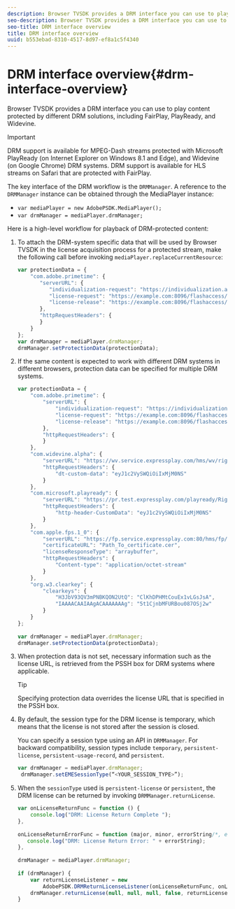 ```yaml
---
description: Browser TVSDK provides a DRM interface you can use to play content protected by different DRM solutions, including FairPlay, PlayReady, and Widevine.
seo-description: Browser TVSDK provides a DRM interface you can use to play content protected by different DRM solutions, including FairPlay, PlayReady, and Widevine.
seo-title: DRM interface overview
title: DRM interface overview
uuid: b553ebad-8310-4517-8d97-ef8a1c5f4340
---
```


# DRM interface overview{#drm-interface-overview}

Browser TVSDK provides a DRM interface you can use to play content protected by different DRM solutions, including FairPlay, PlayReady, and Widevine.

<!--<a id="section_59994F2059B245E996E0776214804A0A"></a>-->

>[!IMPORTANT]
>
>DRM support is available for MPEG-Dash streams protected with Microsoft PlayReady (on Internet Explorer on Windows 8.1 and Edge), and Widevine (on Google Chrome) DRM systems. DRM support is available for HLS streams on Safari that are protected with FairPlay.

The key interface of the DRM workflow is the `DRMManager`. A reference to the `DRMManager` instance can be obtained through the MediaPlayer instance:

* `var mediaPlayer = new AdobePSDK.MediaPlayer();` 
* `var drmManager = mediaPlayer.drmManager;`

<!--<a id="section_B7E8AD9A4D4F4BD9BA2A67ABC135D6F9"></a>-->

Here is a high-level workflow for playback of DRM-protected content:

1. To attach the DRM-system specific data that will be used by Browser TVSDK in the license acquisition process for a protected stream, make the following call before invoking `mediaPlayer.replaceCurrentResource`: 

   ```js
   var protectionData = { 
       "com.adobe.primetime": { 
          "serverURL": { 
             "individualization-request": "https://individualization.adobe.com/flashaccess/i15n/v5", 
             "license-request": "https://example.com:8096/flashaccess/req", 
             "license-release": "https://example.com:8096/flashaccess/req" 
          }, 
          "httpRequestHeaders": { 
          } 
       } 
   }; 
   var drmManager = mediaPlayer.drmManager; 
   drmManager.setProtectionData(protectionData);
   ```

1. If the same content is expected to work with different DRM systems in different browsers, protection data can be specified for multiple DRM systems. 

   ```js
   var protectionData = { 
       "com.adobe.primetime": { 
           "serverURL": { 
               "individualization-request": "https://individualization.adobe.com/flashaccess/i15n/v5", 
               "license-request": "https://example.com:8096/flashaccess/req", 
               "license-release": "https://example.com:8096/flashaccess/req" 
           }, 
           "httpRequestHeaders": { 
           } 
       }, 
       "com.widevine.alpha": { 
           "serverURL": "https://wv.service.expressplay.com/hms/wv/rights/?ExpressPlayToken=<token value>", 
           "httpRequestHeaders": { 
               "dt-custom-data": "eyJ1c2VySWQiOiIxMjM0NS" 
           } 
       }, 
       "com.microsoft.playready": { 
           "serverURL": "https://pr.test.expressplay.com/playready/RightsManager.asmx?ExpressPlayToken=<token value>", 
           "httpRequestHeaders": { 
               "http-header-CustomData": "eyJ1c2VySWQiOiIxMjM0NS" 
           } 
       }, 
       "com.apple.fps.1_0": { 
           "serverURL": "https://fp.service.expressplay.com:80/hms/fp/rights/?ExpressPlayToken=<token value>", 
           "certificateURL": "Path_To_certificate.cer", 
           "licenseResponseType": "arraybuffer", 
           "httpRequestHeaders": { 
               "Content-type": "application/octet-stream" 
           } 
       }, 
       "org.w3.clearkey": { 
           "clearkeys": { 
               "H3JbV93QV3mPNBKQON2UtQ": "ClKhDPHMtCouEx1vLGsJsA", 
               "IAAAACAAIAAgACAAAAAAAg": "5t1CjnbMFURBou087OSj2w" 
           } 
       } 
   }; 
    
   var drmManager = mediaPlayer.drmManager; 
   drmManager.setProtectionData(protectionData);
   ```

1. When protection data is not set, necessary information such as the license URL, is retrieved from the PSSH box for DRM systems where applicable. 

   >[!TIP]
   >
   >Specifying protection data overrides the license URL that is specified in the PSSH box.

1. By default, the session type for the DRM license is temporary, which means that the license is not stored after the session is closed.

   You can specify a session type using an API in `DRMManager`.  For backward compatibility, session types include `temporary`, `persistent-license`, `persistent-usage-record`, and `persistent`.

   ```js
   var drmManager = mediaPlayer.drmManager; 
    drmManager.setEMESessionType(“<YOUR_SESSION_TYPE>”); 
   
   ```

1. When the `sessionType` used is `persistent-license` or `persistent`, the DRM license can be returned by invoking `DRMManager.returnLicense`. 

   ```js
   var onLicenseReturnFunc = function () { 
       console.log("DRM: License Return Complete "); 
   }, 
    
   onLicenseReturnErrorFunc = function (major, minor, errorString/*, errorServerUrl*/) { 
      console.log("DRM: License Return Error: " + errorString); 
   }, 
    
   drmManager = mediaPlayer.drmManager; 
    
   if (drmManager) { 
       var returnLicenseListener = new  
           AdobePSDK.DRMReturnLicenseListener(onLicenseReturnFunc, onLicenseReturnErrorFunc); 
       drmManager.returnLicense(null, null, null, false, returnLicenseListener, drmLicense.session); 
   }
   ```

